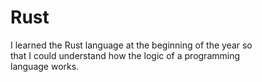 # Rust <Badge type="tip" text="Rust" />

I learned the Rust language at the beginning of the year so \
that I could understand how the logic of a programming \
language works.